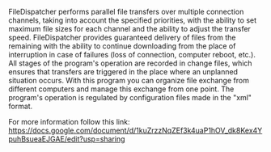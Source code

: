 FileDispatcher performs parallel file transfers over multiple connection channels, taking into account the specified priorities, with the ability to set maximum file sizes for each channel and the ability to adjust the transfer speed.
FileDispatcher provides guaranteed delivery of files from the remaining with the ability to continue downloading  from the place of interruption in case of failures (loss of connection, computer reboot, etc.). All stages of the program's operation are recorded in change files, which ensures that transfers are triggered in the place where an unplanned situation occurs.
With this program you can organize file exchange from different computers and manage this exchange from one point.
The program's operation is regulated by configuration files made in the "xml" format.

For more information follow this link:
https://docs.google.com/document/d/1kuZrzzNqZEf3k4uaP1hOV_dk8Kex4YpuhBsueaEJGAE/edit?usp=sharing
